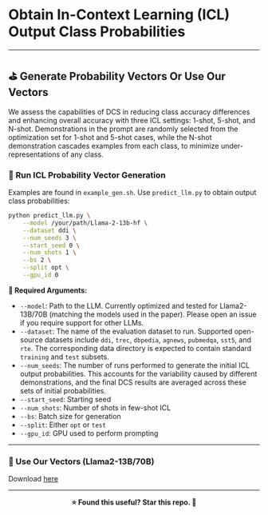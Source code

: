 # Obtain In-Context Learning (ICL) Output Class Probabilities

---

## ⛳ Generate Probability Vectors Or Use Our Vectors

We assess the capabilities of DCS in reducing class accuracy differences and enhancing overall accuracy with three ICL settings: 1-shot, 5-shot, and N-shot. Demonstrations in the prompt are randomly selected from the optimization set for 1-shot and 5-shot cases, while the N-shot demonstration cascades examples from each class, to minimize under-representations of any class.


### 🔨 Run ICL Probability Vector Generation
Examples are found in `example_gen.sh`. Use `predict_llm.py` to obtain output class probabilities:

```bash
python predict_llm.py \
	--model /your/path/Llama-2-13b-hf \
	--dataset ddi \
	--num_seeds 3 \
	--start_seed 0 \
	--num_shots 1 \
	--bs 2 \
	--split opt \
	--gpu_id 0 
```

**🔴 Required Arguments:**
- `--model`: Path to the LLM. Currently optimized and tested for Llama2-13B/70B (matching the models used in the paper). Please open an issue if you require support for other LLMs.
- `--dataset`: The name of the evaluation dataset to run. Supported open-source datasets include `ddi`, `trec`, `dbpedia`, `agnews`, `pubmedqa`, `sst5`, and `rte`. The corresponding data directory is expected to contain standard `training` and `test` subsets.
- `--num_seeds`: The number of runs performed to generate the initial ICL output probabilities. This accounts for the variability caused by different demonstrations, and the final DCS results are averaged across these sets of initial probabilities.
- `--start_seed`: Starting seed
- `--num_shots`: Number of shots in few-shot ICL
- `--bs`: Batch size for generation
- `--split`: Either `opt` or `test`
- `--gpu_id`: GPU used to perform prompting 


---

### 📮 Use Our Vectors (Llama2-13B/70B)
Download [here](https://drive.google.com/drive/folders/1hZPLQh2Cpg_kDgSSigMiAivQO1aXVADR?usp=sharing)

---


<div align="center">
<strong> ⭐ Found this useful? Star this repo. 🚀 </strong>
</div>
